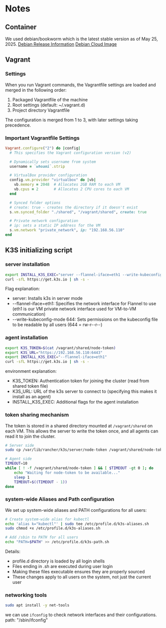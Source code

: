 # Notes

## Container
We used debian/bookworm which is the latest stable version as of May 25, 2025.
[Debian Release Information](https://www.debian.org/releases/)
[Debian Cloud Image](https://portal.cloud.hashicorp.com/vagrant/discover/debian/bookworm64)

## Vagrant

### Settings
When you run Vagrant commands, the Vagrantfile settings are loaded and merged in the following order:

1. Packaged Vagrantfile of the machine
2. Root settings (default: ~/.vagrant.d)
3. Project directory Vagrantfile

The configuration is merged from 1 to 3, with later settings taking precedence.

### Important Vagrantfile Settings

```ruby
Vagrant.configure("2") do |config|
  # This specifies the Vagrant configuration version (v2)

  # Dynamically sets username from system
  username = `whoami`.strip

  # VirtualBox provider configuration
  config.vm.provider "virtualbox" do |vb|
    vb.memory = 2048  # Allocates 2GB RAM to each VM
    vb.cpus = 2       # Allocates 2 CPU cores to each VM
  end

  # Synced folder options
  # create: true - creates the directory if it doesn't exist
  s.vm.synced_folder "./shared", "/vagrant/shared", create: true

  # Private network configuration
  # ip: sets a static IP address for the VM
  s.vm.network "private_network", ip: "192.168.56.110"
end
```

## K3S initializing script
### server installation
```bash
export INSTALL_K3S_EXEC="server --flannel-iface=eth1 --write-kubeconfig-mode 644"
curl -sfL https://get.k3s.io | sh -s -
```
Flag explanation:

- server: Installs k3s in server mode
- --flannel-iface=eth1: Specifies the network interface for Flannel to use (eth1 is our VM private network interface used for VM-to-VM communication)
- --write-kubeconfig-mode 644: Sets permissions on the kubeconfig file to be readable by all users (644 = rw-r--r--)

### agent installation
```bash
export K3S_TOKEN=$(cat /vagrant/shared/node-token)
export K3S_URL="https://192.168.56.110:6443"
export INSTALL_K3S_EXEC="--flannel-iface=eth1"
curl -sfL https://get.k3s.io | sh -s -
```
environment explanation:
- K3S_TOKEN: Authentication token for joining the cluster (read from shared token file)
- K3S_URL: URL of the k3s server to connect to (specifying this makes it install as an agent)
- INSTALL_K3S_EXEC: Additional flags for the agent installation

### token sharing mechanism
The token is stored in a shared directory mounted at `/vagrant/shared` on each VM. This allows the server to write the token once, and all agents can read it to join the cluster.
```bash
# Server side
sudo cp /var/lib/rancher/k3s/server/node-token /vagrant/shared/node-token

# Agent side
TIMEOUT=10
while [ ! -f /vagrant/shared/node-token ] && [ $TIMEOUT -gt 0 ]; do
    echo "Waiting for node-token to be available..."
    sleep 1
    TIMEOUT=$((TIMEOUT - 1))
done
```

### system-wide Aliases and Path configuration
We set up system-wide aliases and PATH configurations for all users:
```bash
# Create system-wide alias for kubectl
echo 'alias k="kubectl"' | sudo tee /etc/profile.d/k3s-aliases.sh
sudo chmod +x /etc/profile.d/k3s-aliases.sh

# Add /sbin to PATH for all users
echo "PATH=$PATH" >> /etc/profile.d/k3s-path.sh
```
Details:
- profile.d directory is loaded by all login shells
- Files ending in .sh are executed during user login
- Making these files executable ensures they are properly sourced
- These changes apply to all users on the system, not just the current user

### networking tools
```bash
sudo apt install -y net-tools
```
we can use `ifconfig` to check network interfaces and their configurations. path: "/sbin/ifconfig"